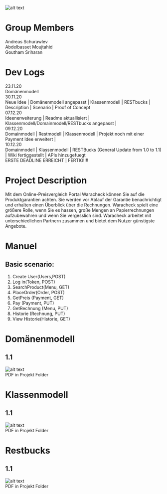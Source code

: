 ![alt text](https://i.ibb.co/rykBvnd/Mart.png)<br>

# Group Members
Andreas Schurawlev <br>
Abdelbasset Moujtahid <br>
Goutham Sriharan <br>

# Dev Logs

23.11.20 <br> Domänenmodell <br>
30.11.20 <br> Neue Idee | Domänenmodell angepasst | Klassenmodell | RESTbucks | Description | Scenario | Proof of Concept <br>
07.12.20 <br> Ideenerweiterung | Readme aktuallisiert | Klassenmodell/Domainmodell/RESTbucks angepasst |<br>
09.12.20 <br> Domainmodell | Restmodell | Klassenmodell | Projekt noch mit einer Payment Idee erweitert | <br>
10.12.20 <br> Domainmodell | Klassenmodell | RESTBucks (General Update from 1.0 to 1.1) | Wiki fertiggestellt  | APIs hinzugefuegt<br>
ERSTE DEADLINE ERREICHT | FERTIG!!!!



# Project Description
Mit dem Online-Preisvergleich Portal Waracheck können Sie auf die Produktgarantien achten. Sie werden vor Ablauf der Garantie benachrichtigt und erhalten einen Überblick über die Rechnungen. Waracheck spielt eine größere Rolle, wenn Sie es hassen, große Mengen an Papierrechnungen aufzubewahren und wenn Sie vergesslich sind. Waracheck arbeitet mit unterschiedlichen Partnern zusammen und bietet dem Nutzer günstigste Angebote. 

# Manuel
## Basic scenario:
1. Create User(Users,POST)
2. Log in(Token, POST)
3. SearchProduct(Menu, GET)
4. PlaceOrder(Order, POST)
5. GetPreis (Payment, GET)
6. Pay (Payment, PUT)
7. GetRechnung (Menu, PUT)
8. Historie (Rechnung, PUT)
9. View Historie(Historie, GET)

# Domänenmodell
## 1.1
![alt text](https://i.ibb.co/hFvddJc/Domain.png)<br>
PDF in Projekt Folder
# Klassenmodell
## 1.1
![alt text](https://i.ibb.co/0hPT8dP/Klassenmodell.jpg)<br>
PDF in Projekt Folder
# Restbucks
## 1.1
![alt text](https://i.ibb.co/gWKNW2w/Restbucks.png)<br>
PDF in Projekt Folder
